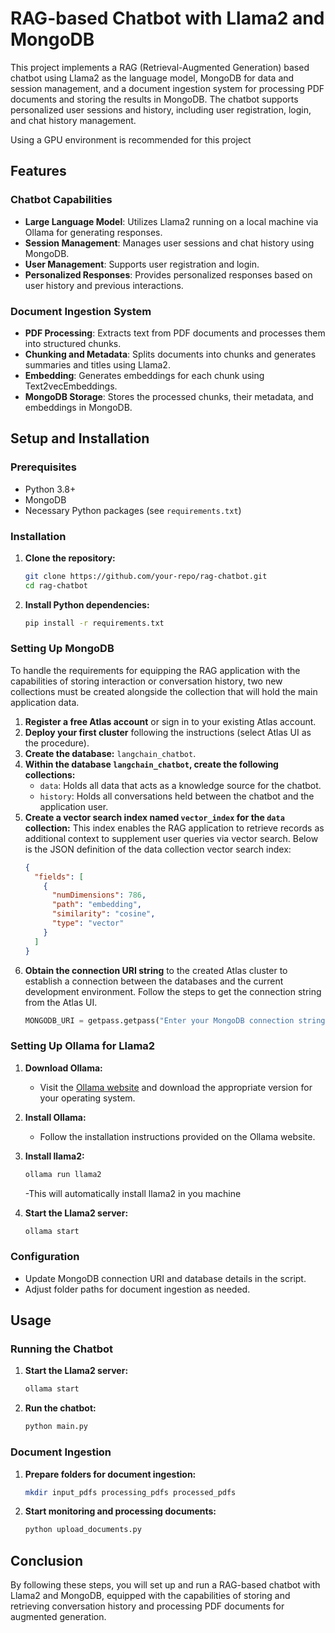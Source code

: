 
# RAG-based Chatbot with Llama2 and MongoDB

This project implements a RAG (Retrieval-Augmented Generation) based chatbot using Llama2 as the language model, MongoDB for data and session management, and a document ingestion system for processing PDF documents and storing the results in MongoDB. The chatbot supports personalized user sessions and history, including user registration, login, and chat history management.

Using a GPU environment is recommended for this project

## Features

### Chatbot Capabilities
- **Large Language Model**: Utilizes Llama2 running on a local machine via Ollama for generating responses.
- **Session Management**: Manages user sessions and chat history using MongoDB.
- **User Management**: Supports user registration and login.
- **Personalized Responses**: Provides personalized responses based on user history and previous interactions.

### Document Ingestion System
- **PDF Processing**: Extracts text from PDF documents and processes them into structured chunks.
- **Chunking and Metadata**: Splits documents into chunks and generates summaries and titles using Llama2.
- **Embedding**: Generates embeddings for each chunk using Text2vecEmbeddings.
- **MongoDB Storage**: Stores the processed chunks, their metadata, and embeddings in MongoDB.

## Setup and Installation

### Prerequisites
- Python 3.8+
- MongoDB
- Necessary Python packages (see `requirements.txt`)

### Installation
1. **Clone the repository:**
   ```bash
   git clone https://github.com/your-repo/rag-chatbot.git
   cd rag-chatbot
   ```

2. **Install Python dependencies:**
   ```bash
   pip install -r requirements.txt
   ```

### Setting Up MongoDB
To handle the requirements for equipping the RAG application with the capabilities of storing interaction or conversation history, two new collections must be created alongside the collection that will hold the main application data.

1. **Register a free Atlas account** or sign in to your existing Atlas account.
2. **Deploy your first cluster** following the instructions (select Atlas UI as the procedure).
3. **Create the database:** `langchain_chatbot`.
4. **Within the database `langchain_chatbot`, create the following collections:**
   - `data`: Holds all data that acts as a knowledge source for the chatbot.
   - `history`: Holds all conversations held between the chatbot and the application user.
5. **Create a vector search index named `vector_index` for the `data` collection:**
   This index enables the RAG application to retrieve records as additional context to supplement user queries via vector search. Below is the JSON definition of the data collection vector search index:
   ```json
   {
     "fields": [
       {
         "numDimensions": 786,
         "path": "embedding",
         "similarity": "cosine",
         "type": "vector"
       }
     ]
   }
   ```
6. **Obtain the connection URI string** to the created Atlas cluster to establish a connection between the databases and the current development environment. Follow the steps to get the connection string from the Atlas UI.
   ```python
   MONGODB_URI = getpass.getpass("Enter your MongoDB connection string:")
   ```

### Setting Up Ollama for Llama2
1. **Download Ollama:**
   - Visit the [Ollama website](https://www.ollama.com) and download the appropriate version for your operating system.
2. **Install Ollama:**
   - Follow the installation instructions provided on the Ollama website.
2. **Install llama2:**
     ```bash
   ollama run llama2
   ```
    -This will automatically install llama2 in you machine 
     
3. **Start the Llama2 server:**
   ```bash
   ollama start
   ```

### Configuration
- Update MongoDB connection URI and database details in the script.
- Adjust folder paths for document ingestion as needed.

## Usage

### Running the Chatbot
1. **Start the Llama2 server:**
   ```bash
   ollama start
   ```

2. **Run the chatbot:**
   ```bash
   python main.py
   ```

### Document Ingestion
1. **Prepare folders for document ingestion:**
   ```bash
   mkdir input_pdfs processing_pdfs processed_pdfs
   ```

2. **Start monitoring and processing documents:**
   ```bash
   python upload_documents.py
   ```

## Conclusion
By following these steps, you will set up and run a RAG-based chatbot with Llama2 and MongoDB, equipped with the capabilities of storing and retrieving conversation history and processing PDF documents for augmented generation.
